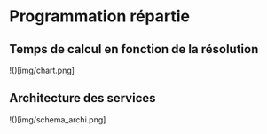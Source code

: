 # Programmation répartie 
## Temps de calcul en fonction de la résolution
!()[img/chart.png]

## Architecture des services
!()[img/schema_archi.png]
